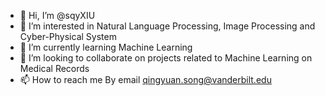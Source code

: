 - 👋 Hi, I’m @sqyXIU
- 👀 I’m interested in Natural Language Processing, Image Processing and Cyber-Physical System
- 🌱 I’m currently learning Machine Learning
- 💞️ I’m looking to collaborate on projects related to Machine Learning on Medical Records
- 📫 How to reach me By email qingyuan.song@vanderbilt.edu

<!---
sqyXIU/sqyXIU is a ✨ special ✨ repository because its `README.md` (this file) appears on your GitHub profile.
You can click the Preview link to take a look at your changes.
--->
